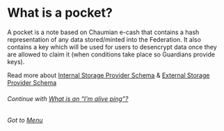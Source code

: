 # What is a pocket?

A pocket is a note based on Chaumian e-cash that contains a hash representation of any data stored/minted into the Federation. It also contains a key which will be used for users to desencrypt data once they are allowed to claim it (when conditions take place so Guardians provide keys).

Read more about [Internal Storage Provider Schema](./01-internal-storage-schema.md) & [External Storage Provider Schema](./04-external-storage-schema.md)

###### Continue with [What is an “I’m alive ping”?](./03-i-am-alive-ping.md)

###### Got to [Menu](../README.md)
